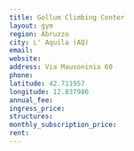 ```yaml
---
title: Gollum Climbing Center
layout: gym
region: Abruzzo
city: L' Aquila (AQ)
email: 
website: 
address: Via Mausoninia 60
phone: 
latitude: 42.711957
longitude: 12.837986
annual_fee: 
ingress_price: 
structures: 
monthly_subscription_price: 
rent: 
---
```


